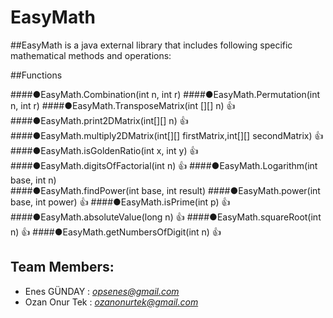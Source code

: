 # EasyMath
##EasyMath is a java external library that includes following specific mathematical methods and operations:

##Functions

####●EasyMath.Combination(int n, int r)
####●EasyMath.Permutation(int n, int r)
####●EasyMath.TransposeMatrix(int [][] n) :thumbsup:
####●EasyMath.print2DMatrix(int[][] n) :thumbsup:
####●EasyMath.multiply2DMatrix(int[][] firstMatrix,int[][] secondMatrix) :thumbsup:
####●EasyMath.isGoldenRatio(int x, int y) :thumbsup:
####●EasyMath.digitsOfFactorial(int n)  :thumbsup:
####●EasyMath.Logarithm(int base, int n)  
####●EasyMath.findPower(int base, int result) 
####●EasyMath.power(int base, int power)  :thumbsup:
####●EasyMath.isPrime(int p)  :thumbsup:
####●EasyMath.absoluteValue(long n) :thumbsup:
####●EasyMath.squareRoot(int n)  :thumbsup:
####●EasyMath.getNumbersOfDigit(int n)  :thumbsup:

## Team Members:
- Enes GÜNDAY   : *opsenes@gmail.com*
- Ozan Onur Tek : *ozanonurtek@gmail.com*
